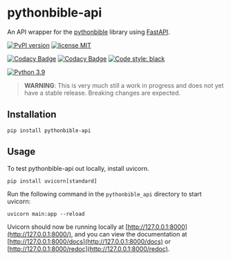 # pythonbible-api

An API wrapper for the [pythonbible](https://github.com/avendesora/pythonbible) library using [FastAPI](https://fastapi.tiangolo.com/).

[![PyPI version](https://img.shields.io/pypi/v/pythonbible-api?color=blue&logo=pypi&logoColor=lightgray)](https://pypi.org/project/pythonbible-api/)
[![license MIT](https://img.shields.io/badge/license-MIT-orange.svg)](https://opensource.org/licenses/MIT)

<!--![Test](https://github.com/avendesora/pythonbible-api/workflows/Test/badge.svg)
![CodeQL](https://github.com/avendesora/pythonbible-api/workflows/CodeQL/badge.svg)-->
[![Codacy Badge](https://api.codacy.com/project/badge/Grade/1139536debca4c0894aefa1fa8324a8e)](https://app.codacy.com/gh/avendesora/pythonbible-api?utm_source=github.com&utm_medium=referral&utm_content=avendesora/pythonbible-api&utm_campaign=Badge_Grade_Settings)
[![Codacy Badge](https://app.codacy.com/project/badge/Coverage/8f7407c1b98040e185b81c945b78de22)](https://www.codacy.com/gh/avendesora/pythonbible-api/dashboard?utm_source=github.com&utm_medium=referral&utm_content=avendesora/pythonbible-api&utm_campaign=Badge_Coverage)
[![Code style: black](https://img.shields.io/badge/code%20style-black-000000.svg)](https://github.com/psf/black)

[![Python 3.9](https://img.shields.io/badge/python-3.7%20%7C%203.8%20%7C%203.9-blue?logo=python&logoColor=lightgray)](https://www.python.org/downloads/release/python-390/)

> **WARNING**: This is very much still a work in progress and does not yet have a
> stable release. Breaking changes are expected.

## Installation

```shell script
pip install pythonbible-api
```

## Usage

To test pythonbible-api out locally, install uvicorn.

```shell script
pip install uvicorn[standard]
```

Run the following command in the ``pythonbible_api`` directory to start uvicorn:

```shell script
uvicorn main:app --reload
```

Uvicorn should now be running locally at [http://127.0.0.1:8000](http://127.0.0.1:8000/), and you can view the documentation at [http://127.0.0.1:8000/docs](http://127.0.0.1:8000/docs) or [http://127.0.0.1:8000/redoc](http://127.0.0.1:8000/redoc).